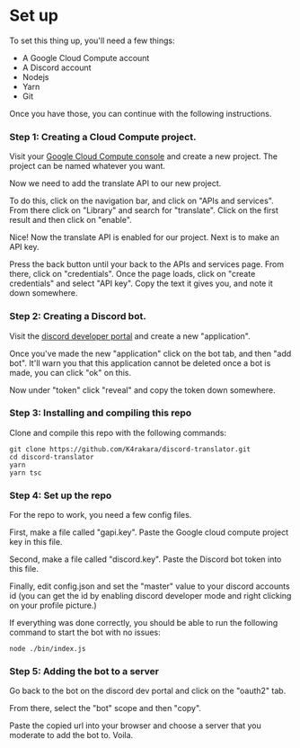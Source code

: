 # Set up

To set this thing up, you'll need a few things:

- A Google Cloud Compute account
- A Discord account
- Nodejs
- Yarn
- Git

Once you have those, you can continue with the following instructions.

### Step 1: Creating a Cloud Compute project.

Visit your [Google Cloud Compute console](https://console.cloud.google.com) and create a new project. The project can be named whatever you want.

Now we need to add the translate API to our new project.

To do this, click on the navigation bar, and click on "APIs and services". From there click on "Library" and search for "translate". Click on the first result and then click on "enable".

Nice! Now the translate API is enabled for our project. Next is to make an API key.

Press the back button until your back to the APIs and services page. From there, click on "credentials". Once the page loads, click on "create credentials" and select "API key". Copy the text it gives you, and note it down somewhere.

### Step 2: Creating a Discord bot.

Visit the [discord developer portal](https://discord.com/developers/applications) and create a new "application".

Once you've made the new "application" click on the bot tab, and then "add bot". It'll warn you that this application cannot be deleted once a bot is made, you can click "ok" on this.

Now under "token" click "reveal" and copy the token down somewhere.

### Step 3: Installing and compiling this repo

Clone and compile this repo with the following commands:
```
git clone https://github.com/K4rakara/discord-translator.git
cd discord-translator
yarn
yarn tsc
```

### Step 4: Set up the repo

For the repo to work, you need a few config files.

First, make a file called "gapi.key". Paste the Google cloud compute project key in this file.

Second, make a file called "discord.key". Paste the Discord bot token into this file.

Finally, edit config.json and set the "master" value to your discord accounts id (you can get the id by enabling discord developer mode and right clicking on your profile picture.)

If everything was done correctly, you should be able to run the following command to start the bot with no issues:
```
node ./bin/index.js
```

### Step 5: Adding the bot to a server

Go back to the bot on the discord dev portal and click on the "oauth2" tab.

From there, select the "bot" scope and then "copy".

Paste the copied url into your browser and choose a server that you moderate to add the bot to. Voila.

